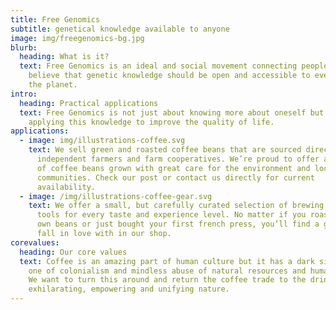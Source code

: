 ```yaml
---
title: Free Genomics
subtitle: genetical knowledge available to anyone
image: img/freegenomics-bg.jpg
blurb:
  heading: What is it?
  text: Free Genomics is an ideal and social movement connecting people who
    believe that genetic knowledge should be open and accessible to everyone on
    the planet.
intro:
  heading: Practical applications
  text: Free Genomics is not just about knowing more about oneself but also about
    applying this knowledge to improve the quality of life.
applications:
  - image: img/illustrations-coffee.svg
    text: We sell green and roasted coffee beans that are sourced directly from
      independent farmers and farm cooperatives. We’re proud to offer a variety
      of coffee beans grown with great care for the environment and local
      communities. Check our post or contact us directly for current
      availability.
  - image: /img/illustrations-coffee-gear.svg
    text: We offer a small, but carefully curated selection of brewing gear and
      tools for every taste and experience level. No matter if you roast your
      own beans or just bought your first french press, you’ll find a gadget to
      fall in love with in our shop.
corevalues:
  heading: Our core values
  text: Coffee is an amazing part of human culture but it has a dark side too –
    one of colonialism and mindless abuse of natural resources and human lives.
    We want to turn this around and return the coffee trade to the drink’s
    exhilarating, empowering and unifying nature.
---
```

